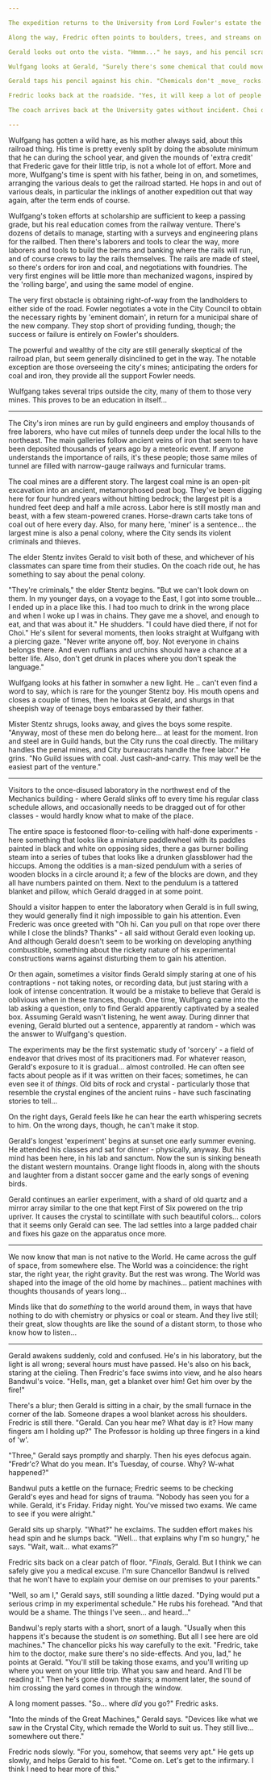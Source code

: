 ```yaml
---

The expedition returns to the University from Lord Fowler's estate the following day. The same fifty miles of unpaved, hard-packed coast road slowly spools. The vast blue expanse of the ocean is often visible to the south. On the north side of the road, trails and lanes lead into light woods or farm fields. Cart traffic is fairly heavy, along with the smells and noises of draft animals.

Along the way, Fredric often points to boulders, trees, and streams on the north side of the road. "When Fowler is building his railway, he'll need to move things like those," he explains. "Or go around them. I don't think this will be a simple matter of blazing a trail or laying stone upon stone."

Gerald looks out onto the vista. "Hmmm..." he says, and his pencil scrawls a few marks. "Yes, as I thought. The turns will have to be gentle, or it'll have to move slowly. Otherwise, it'll tip over. We could make a broader wheelbase, but that would put up the cost per mile of track."

Wulfgang looks at Gerald, "Surely there's some chemical that could move the rocks without a lot of.. mechanical or labor effort." He shrugs, "Maybe the teamsters will have something to do after all."

Gerald taps his pencil against his chin. "Chemicals don't _move_ rocks. You could make a gunpowder explosion, but-" **scribble scribble** "-no, it wouldn't have enough force. Hm..."

Fredric looks back at the roadside. "Yes, it will keep a lot of people busy, as long as he can afford to pay them. Nobody should be worried about this putting them out of work. And if it works here, then why not along the river as well? Or along the eastern road?" He settles back onto the bench. "This could be the start of something big."

The coach arrives back at the University gates without incident. Choi departs, taking it back to the Stentz residence. Fredric also says his goodbyes, with the admonition to be ready for class the following day.

---
```


Wulfgang has gotten a wild hare, as his mother always said, about this railroad thing. His time is pretty evenly split by doing the absolute minimum that he can during the school year, and given the mounds of 'extra credit' that Frederic gave for their little trip, is not a whole lot of effort. More and more, Wulfgang's time is spent with his father, being in on, and sometimes, arranging the various deals to get the railroad started. He hops in and out of various deals, in particular the inklings of another expedition out that way again, after the term ends of course.

Wulfgang's token efforts at scholarship are sufficient to keep a passing grade, but his real education comes from the railway venture. There's dozens of details to manage, starting with a surveys and engineering plans for the railbed. Then there's laborers and tools to clear the way, more laborers and tools to build the berms and banking where the rails will run, and of course crews to lay the rails themselves. The rails are made of steel, so there's orders for iron and coal, and negotiations with foundries. The very first engines will be little more than mechanized wagons, inspired by the 'rolling barge', and using the same model of engine.

The very first obstacle is obtaining right-of-way from the landholders to either side of the road. Fowler negotiates a vote in the City Council to obtain the necessary rights by 'eminent domain', in return for a municipal share of the new company. They stop short of providing funding, though; the success or failure is entirely on Fowler's shoulders.

The powerful and wealthy of the city are still generally skeptical of the railroad plan, but seem generally disinclined to get in the way. The notable exception are those overseeing the city's mines; anticipating the orders for coal and iron, they provide all the support Fowler needs.

Wulfgang takes several trips outside the city, many of them to those very mines. This proves to be an education in itself...

---

The City's iron mines are run by guild engineers and employ thousands of free laborers, who have cut miles of tunnels deep under the local hills to the northeast. The main galleries follow ancient veins of iron that seem to have been deposited thousands of years ago by a meteoric event. If anyone understands the importance of rails, it's these people; those same miles of tunnel are filled with narrow-gauge railways and furnicular trams.

The coal mines are a different story. The largest coal mine is an open-pit excavation into an ancient, metamorphosed peat bog. They've been digging here for four hundred years without hitting bedrock; the largest pit is a hundred feet deep and half a mile across. Labor here is still mostly man and beast, with a few steam-powered cranes. Horse-drawn carts take tons of coal out of here every day. Also, for many here, 'miner' is a sentence... the largest mine is also a penal colony, where the City sends its violent criminals and thieves.

The elder Stentz invites Gerald to visit both of these, and whichever of his classmates can spare time from their studies. On the coach ride out, he has something to say about the penal colony.

"They're criminals," the elder Stentz begins. "But we can't look down on them. In my younger days, on a voyage to the East, I got into some trouble... I ended up in a place like this. I had too much to drink in the wrong place and when I woke up I was in chains. They gave me a shovel, and enough to eat, and that was about it." He shudders. "I could have died there, if not for Choi." He's silent for several moments, then looks straight at Wulfgang with a piercing gaze. "Never write anyone off, boy. Not everyone in chains belongs there. And even ruffians and urchins should have a chance at a better life. Also, don't get drunk in places where you don't speak the language."

Wulfgang looks at his father in somwher a new light. He .. can't even find a word to say, which is rare for the younger Stentz boy. His mouth opens and closes a couple of times, then he looks at Gerald, and shurgs in that sheepish way of teenage boys embarassed by their father.

Mister Stentz shrugs, looks away, and gives the boys some respite. "Anyway, most of these men do belong here... at least for the moment. Iron and steel are in Guild hands, but the City runs the coal directly. The military handles the penal mines, and City bureaucrats handle the free labor." He grins. "No Guild issues with coal. Just cash-and-carry. This may well be the easiest part of the venture."

---

Visitors to the once-disused laboratory in the northwest end of the Mechanics building - where Gerald slinks off to every time his regular class schedule allows, and occasionally needs to be dragged out of for other classes - would hardly know what to make of the place.

The entire space is festooned floor-to-ceiling with half-done experiments - here something that looks like a miniature paddlewheel with its paddles painted in black and white on opposing sides, there a gas burner boiling steam into a series of tubes that looks like a drunken glassblower had the hiccups. Among the oddities is a man-sized pendulum with a series of wooden blocks in a circle around it; a few of the blocks are down, and they all have numbers painted on them. Next to the pendulum is a tattered blanket and pillow, which Gerald dragged in at some point.

Should a visitor happen to enter the laboratory when Gerald is in full swing, they would generally find it nigh impossible to gain his attention. Even Frederic was once greeted with "Oh hi. Can you pull on that rope over there while I close the blinds? Thanks" - all said without Gerald even looking up. And although Gerald doesn't seem to be working on developing anything combustible, something about the rickety nature of his experimental constructions warns against disturbing them to gain his attention.

Or then again, sometimes a visitor finds Gerald simply staring at one of his contraptions - not taking notes, or recording data, but just staring with a look of intense concentration. It would be a mistake to believe that Gerald is oblivious when in these trances, though. One time, Wulfgang came into the lab asking a question, only to find Gerald apparently captivated by a sealed box. Assuming Gerald wasn't listening, he went away. During dinner that evening, Gerald blurted out a sentence, apparently at random - which was the answer to Wulfgang's question.

The experiments may be the first systematic study of 'sorcery' - a field of endeavor that drives most of its pracitioners mad. For whatever reason, Gerald's exposure to it is gradual... almost controlled. He can often see facts about people as if it was written on their faces; sometimes, he can even see it of _things_. Old bits of rock and crystal - particularly those that resemble the crystal engines of the ancient ruins - have such fascinating stories to tell...

On the right days, Gerald feels like he can hear the earth whispering secrets to him. On the wrong days, though, he can't make it stop.

Gerald's longest 'experiment' begins at sunset one early summer evening. He attended his classes and sat for dinner - physically, anyway. But his mind has been here, in his lab and sanctum. Now the sun is sinking beneath the distant western mountains. Orange light floods in, along with the shouts and laughter from a distant soccer game and the early songs of evening birds.

Gerald continues an earlier experiment, with a shard of old quartz and a mirror array similar to the one that kept First of Six powered on the trip upriver. It causes the crystal to scintillate with such beautiful colors... colors that it seems only Gerald can see. The lad settles into a large padded chair and fixes his gaze on the apparatus once more.

---

We now know that man is not native to the World. He came across the gulf of space, from somewhere else. The World was a coincidence: the right star, the right year, the right gravity. But the rest was wrong. The World was shaped into the image of the old home by machines... patient machines with thoughts thousands of years long...

Minds like that do _something_ to the world around them, in ways that have nothing to do with chemistry or physics or coal or steam. And they live still; their great, slow thoughts are like the sound of a distant storm, to those who know how to listen...

---

Gerald awakens suddenly, cold and confused. He's in his laboratory, but the light is all wrong; several hours must have passed. He's also on his back, staring at the cieling. Then Fredric's face swims into view, and he also hears Bandwul's voice. "Hells, man, get a blanket over him! Get him over by the fire!"

There's a blur; then Gerald is sitting in a chair, by the small furnace in the corner of the lab. Someone drapes a wool blanket across his shoulders. Fredric is still there. "Gerald. Can you hear me? What day is it? How many fingers am I holding up?" The Professor is holding up three fingers in a kind of 'w'.

"Three," Gerald says promptly and sharply. Then his eyes defocus again. "Fredr'c? What do you mean. It's Tuesday, of course. Why? W-what happened?"

Bandwul puts a kettle on the furnace; Fredric seems to be checking Gerald's eyes and head for signs of trauma. "Nobody has seen you for a while. Gerald, it's Friday. Friday night. You've missed two exams. We came to see if you were alright."

Gerald sits up sharply. "What?" he exclaims. The sudden effort makes his head spin and he slumps back. "Well... that explains why I'm so hungry," he says. "Wait, wait... what exams?"

Fredric sits back on a clear patch of floor. "_Finals_, Gerald. But I think we can safely give you a medical excuse. I'm sure Chancellor Bandwul is relived that he won't have to explain your demise on our premises to your parents."

"Well, so am I," Gerald says, still sounding a little dazed. "Dying would put a serious crimp in my experimental schedule." He rubs his forehead. "And that would be a shame. The things I've seen... and heard..."

Bandwul's reply starts with a short, snort of a laugh. "Usually when this happens it's because the student is _on_ something. But all I see here are old machines." The chancellor picks his way carefully to the exit. "Fredric, take him to the doctor, make sure there's no side-effects. And you, lad," he points at Gerald. "You'll still be taking those exams, and you'll writing up where you went on your little trip. What you saw and heard. And I'll be reading it." Then he's gone down the stairs; a moment later, the sound of him crossing the yard comes in through the window.

A long moment passes. "So... where _did_ you go?" Fredric asks.

"Into the minds of the Great Machines," Gerald says. "Devices like what we saw in the Crystal City, which remade the World to suit us. They still live... somewhere out there."

Fredric nods slowly. "For you, somehow, that seems very apt." He gets up slowly, and helps Gerald to his feet. "Come on. Let's get to the infirmary. I think I need to hear more of this."